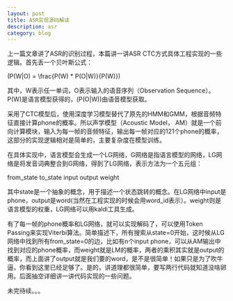 ```yaml
---
layout: post
title: ASR实现源码解读
description: asr
category: blog
---
```


上一篇文章讲了ASR的识别过程，本篇讲一讲ASR CTC方式具体工程实现的一些逻辑。首先丢一个贝叶斯公式：

\(P(W|O) = \frac{P(W) * P(O|W)}{P(W)}\)
 
 其中，W表示任一单词，O表示输入的语音序列（Observation Sequence）。P(W)是语言模型获得的，\(P(O|W)\)由语音模型获取。

采用了CTC模型后，使用深度学习模型替代了原先的HMM和GMM，根据音频特征直接计算phone的概率。所以声学模型（Acoustic Model， AM）就是一个前向计算模块，输入为每一帧的音频特征，输出每一帧对应的121个phone的概率，这部分的实现逻辑相对是简单的，主要复杂度在模型训练。

在具体实现中，语言模型会生成一个LG网络，G网络是指语言模型的网络，LG网络是将发音词典整合到G网络，得到了LG网络，表示方法为一个五元组：

from_state to_state input output weight

其中state是一个抽象的概念，用于描述一个状态跳转的概念。在LG网络中input是phone，output是word(当然在工程实现的时候会用word_id表示）。weight则是语言模型的权重，LG网络可以用kaldi工具生成。

有了每一帧的phone概率和LG网络，就可以实现解码了，可以使用Token Passing来实现Viterbi算法。简单描述下，所有搜索从state=0开始，这时候从LG网络中找到所有from_state=0的边，比如有n个input phone，可以从AM输出中找到对应的phone概率，而weight就是LM的概率，两者的乘积其实就是output的概率，而上面讲了output就是我们要的word，是不是很简单！如果只是为了吹牛逼，你看到这里已经足够了。是的，讲道理都很简单，要写两行代码就知道没啥卵用。后面抽空详细讲一讲代码实现的一些问题。

未完待续。。。

